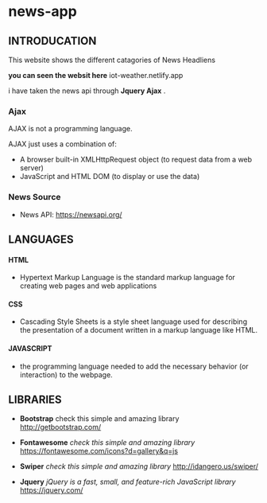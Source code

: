 # news-app

## INTRODUCATION

This website shows the different catagories of News Headliens

  **you can seen the websit here**
  iot-weather.netlify.app

i have taken the news api through  **Jquery Ajax** .

### Ajax

AJAX is not a programming language.

AJAX just uses a combination of:

 * A browser built-in XMLHttpRequest object (to request data from a web server) 
 * JavaScript and HTML DOM (to display or use the data)
 
 ### News Source
 * News API: https://newsapi.org/
 
 
 ## LANGUAGES
 
#### HTML
* Hypertext Markup Language is the standard markup language for creating web pages and web applications

#### CSS 
* Cascading Style Sheets is a style sheet language used for describing the presentation of a document written in a markup language like HTML. 
#### JAVASCRIPT
* the programming language needed to add the necessary behavior (or interaction) to the webpage.


## LIBRARIES
 * **Bootstrap**
  check this simple and amazing library 
  http://getbootstrap.com/
 
 * **Fontawesome**
 *check this simple and amazing library* 
  https://fontawesome.com/icons?d=gallery&q=js
 
 * **Swiper**
 *check this simple and amazing library*
  http://idangero.us/swiper/


 * **Jquery**
  *jQuery is a fast, small, and feature-rich JavaScript library*
    https://jquery.com/



 




